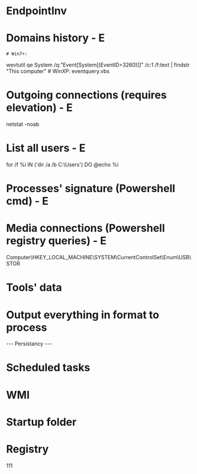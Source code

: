 # EndpointInv

# Domains history - E
	# Win7+:	
wevtutil qe System /q:"Event[System[(EventID=3260)]]" /c:1 /f:text | findstr "This computer"
	# WinXP:
eventquery.vbs

# Outgoing connections (requires elevation) - E
netstat -noab

# List all users - E
for /f %i IN ('dir /a /b C:\Users') DO @echo %i

# Processes' signature (Powershell cmd) - E

# Media connections (Powershell registry queries) - E
Computer\HKEY_LOCAL_MACHINE\SYSTEM\CurrentControlSet\Enum\USB\\STOR

# Tools' data

# Output everything in format to process

--- Persistancy ---

# Scheduled  tasks

# WMI

# Startup folder

# Registry

111
